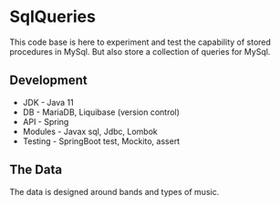 # SqlQueries
This code base is here to experiment and test the capability of stored procedures in MySql.
But also store a collection of queries for MySql.


## Development
* JDK - Java 11
* DB - MariaDB, Liquibase (version control)
* API - Spring
* Modules - Javax sql, Jdbc, Lombok
* Testing - SpringBoot test, Mockito, assert


## The Data
The data is designed around bands and types of music.